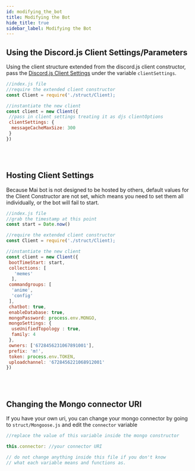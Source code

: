 ```yaml
---
id: modifying_the_bot
title: Modifying the Bot
hide_title: true
sidebar_label: Modifying the Bot
---
```


## Using the Discord.js Client Settings/Parameters
Using the client structure extended from the discord.js client constructor, pass the [Discord.js Client Settings](https://discord.js.org/#/docs/main/stable/typedef/ClientOptions) under the variable `clientSettings`.
```js
//index.js file
//require the extended client constructor
const Client = require('./struct/Client);

//instantiate the new client
const client = new Client({
 //pass in client settings treating it as djs clientOptions
 clientSettings: {
  messageCacheMaxSize: 300
 }
})
```
<br/><br/>

## Hosting Client Settings
Because Mai bot is not designed to be hosted by others, default values for the Client Constructor are not set, which means you need to set them all individually, or the bot will fail to start.


```js
//index.js file
//grab the timestamp at this point
const start = Date.now()

//require the extended client constructor
const Client = require('./struct/Client);

//instantiate the new client
const client = new Client({
 bootTimeStart: start,
 collections: [
   'memes'
  ],
 commandgroups: [
  'anime',
  'config'
 ],
 chatbot: true,
 enableDatabase: true,
 mongoPassword: process.env.MONGO,
 mongoSettings: {
  useUnifiedTopology : true,
  family: 4
 },
 owners: ['6728456231067891001'],
 prefix: 'm!',
 token: process.env.TOKEN,
 uploadchannel: '6728456221068912001'
})
```


<br/><br/>

## Changing the Mongo connector URI
If you have your own uri, you can change your mongo connector by going to `struct/Mongoose.js` and edit the `connector` variable
```js
//replace the value of this variable inside the mongo constructor

this.connector: //your connector URI

// do not change anything inside this file if you don't know
// what each variable means and functions as.
```
